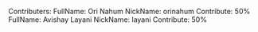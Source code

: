 Contributers: 
    FullName: Ori Nahum
        NickName: orinahum
        Contribute: 50%
    FullName: Avishay Layani
        NickName: layani
        Contribute: 50%
